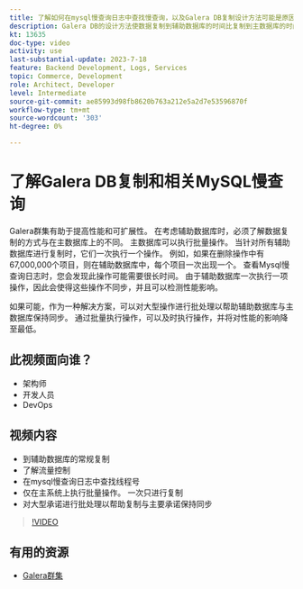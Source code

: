 ```yaml
---
title: 了解如何在mysql慢查询日志中查找慢查询，以及Galera DB复制设计方法可能是原因的原因
description: Galera DB的设计方法使数据复制到辅助数据库的时间比复制到主数据库的时间长。 了解如何在mysql慢查询日志中找到这些事件，以及在慢查询日志中看到条目的根本原因，以及将来如何防止这些事件。
kt: 13635
doc-type: video
activity: use
last-substantial-update: 2023-7-18
feature: Backend Development, Logs, Services
topic: Commerce, Development
role: Architect, Developer
level: Intermediate
source-git-commit: ae85993d98fb8620b763a212e5a2d7e53596870f
workflow-type: tm+mt
source-wordcount: '303'
ht-degree: 0%

---
```


# 了解Galera DB复制和相关MySQL慢查询

Galera群集有助于提高性能和可扩展性。 在考虑辅助数据库时，必须了解数据复制的方式与在主数据库上的不同。 主数据库可以执行批量操作。 当针对所有辅助数据库进行复制时，它们一次执行一个操作。 例如，如果在删除操作中有67,000,000个项目，则在辅助数据库中，每个项目一次出现一个。 查看Mysql慢查询日志时，您会发现此操作可能需要很长时间。 由于辅助数据库一次执行一项操作，因此会使得这些操作不同步，并且可以检测性能影响。

如果可能，作为一种解决方案，可以对大型操作进行批处理以帮助辅助数据库与主数据库保持同步。 通过批量执行操作，可以及时执行操作，并将对性能的影响降至最低。

## 此视频面向谁？

- 架构师
- 开发人员
- DevOps

## 视频内容

- 到辅助数据库的常规复制
- 了解流量控制
- 在mysql慢查询日志中查找线程号
- 仅在主系统上执行批量操作。 一次只进行复制
- 对大型承诺进行批处理以帮助复制与主要承诺保持同步

>[!VIDEO](https://video.tv.adobe.com/v/3421688?learn=on)

## 有用的资源

- [Galera群集](https://galeracluster.com/)
